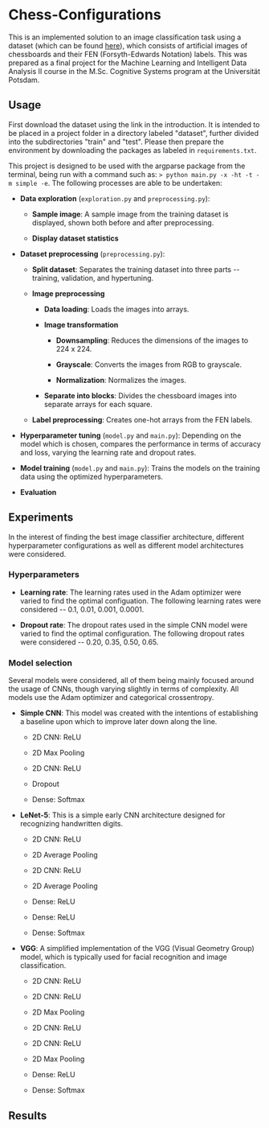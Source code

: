 # Chess-Configurations

This is an implemented solution to an image classification task using a dataset (which can be found [here](https://www.kaggle.com/datasets/koryakinp/chess-positions/data)), which consists of artificial images of chessboards and their FEN (Forsyth-Edwards Notation) labels. This was prepared as a final project for the Machine Learning and Intelligent Data Analysis II course in the M.Sc. Cognitive Systems program at the Universität Potsdam.

## Usage
First download the dataset using the link in the introduction. It is intended to be placed in a project folder in a directory labeled "dataset", further divided into the subdirectories "train" and "test". 
Please then prepare the environment by downloading the packages as labeled in `requirements.txt`.

This project is designed to be used with the argparse package from the terminal, being run with a command such as: `> python main.py -x -ht -t -m simple -e`. The following processes are able to be undertaken:

- **Data exploration** (`exploration.py` and `preprocessing.py`):

    - **Sample image**: A sample image from the training dataset is displayed, shown both before and after preprocessing.

    - **Display dataset statistics**

- **Dataset preprocessing** (`preprocessing.py`):

    - **Split dataset**: Separates the training dataset into three parts -- training, validation, and hypertuning.

    - **Image preprocessing**

        - **Data loading**: Loads the images into arrays.

        - **Image transformation**

            - **Downsampling**: Reduces the dimensions of the images to 224 x 224.

            - **Grayscale**: Converts the images from RGB to grayscale.

            - **Normalization**: Normalizes the images.

        - **Separate into blocks**: Divides the chessboard images into separate arrays for each square.

    - **Label preprocessing**: Creates one-hot arrays from the FEN labels.

- **Hyperparameter tuning** (`model.py` and `main.py`): Depending on the model which is chosen, compares the performance in terms of accuracy and loss, varying the learning rate and dropout rates.

- **Model training** (`model.py` and `main.py`): Trains the models on the training data using the optimized hyperparameters.

- **Evaluation**

## Experiments

In the interest of finding the best image classifier architecture, different hyperparameter configurations as well as different model architectures were considered. 

### Hyperparameters

- **Learning rate**: The learning rates used in the Adam optimizer were varied to find the optimal configuation. The following learning rates were considered -- 0.1, 0.01, 0.001, 0.0001.

- **Dropout rate**: The dropout rates used in the simple CNN model were varied to find the optimal configuration. The following dropout rates were considered -- 0.20, 0.35, 0.50, 0.65.

### Model selection

Several models were considered, all of them being mainly focused around the usage of CNNs, though varying slightly in terms of complexity. All models use the Adam optimizer and categorical crossentropy. 

- **Simple CNN**: This model was created with the intentions of establishing a baseline upon which to improve later down along the line. 

    - 2D CNN: ReLU

    - 2D Max Pooling

    - 2D CNN: ReLU

    - Dropout

    - Dense: Softmax

- **LeNet-5**: This is a simple early CNN architecture designed for recognizing handwritten digits.

    - 2D CNN: ReLU

    - 2D Average Pooling

    - 2D CNN: ReLU

    - 2D Average Pooling

    - Dense: ReLU

    - Dense: ReLU

    - Dense: Softmax

- **VGG**: A simplified implementation of the VGG (Visual Geometry Group) model, which is typically used for facial recognition and image classification. 

    - 2D CNN: ReLU

    - 2D CNN: ReLU

    - 2D Max Pooling

    - 2D CNN: ReLU

    - 2D CNN: ReLU

    - 2D Max Pooling

    - Dense: ReLU

    - Dense: Softmax

## Results